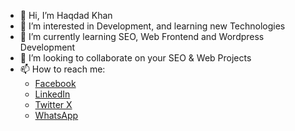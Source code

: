 - 👋 Hi, I’m Haqdad Khan
- 👀 I’m interested in Development, and learning new Technologies
- 🌱 I’m currently learning SEO, Web Frontend and Wordpress Development 
- 💞️ I’m looking to collaborate on your SEO & Web Projects
- 📫 How to reach me:
    - <a href="facebook.com/hkborikhelvi" target="_blank">Facebook</a>
    - <a href="linkedin.com/in/borikhelvi" target="_blank">LinkedIn</a>
    - <a href="twitter.com/hkborikhelvi" target="_blank">Twitter X</a>
    - <a href="https://wa.me/+923075168176" target="_blank">WhatsApp</a>

<!---
borikhelvi/borikhelvi is a ✨ special ✨ repository because its `README.md` (this file) appears on your GitHub profile.
You can click the Preview link to take a look at your changes.
--->
